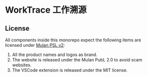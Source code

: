# WorkTrace 工作溯源

## License

All components inside this monorepo expect the following items are licensed under [Mulan PSL v2](http://license.coscl.org.cn/MulanPSL2):

1. All the product names and logos as brand.
2. The website is released under the Mulan PubL 2.0 to avoid scam websites.
3. The VSCode extension is released under the MIT license.
